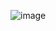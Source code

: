 ![image](https://user-images.githubusercontent.com/9096064/169667781-410a522a-e1f2-464d-a86c-3f5596237d35.png)
